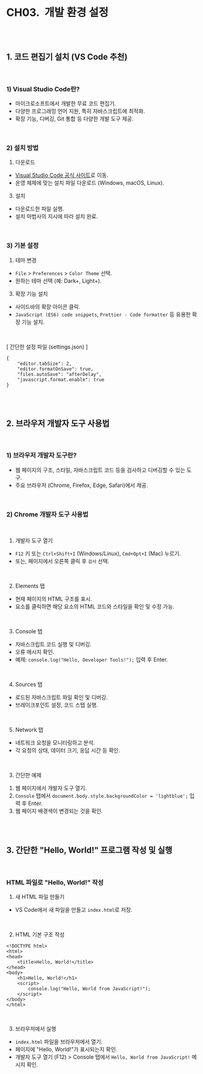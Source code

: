 
# CH03.  개발 환경 설정

<br>
<br>  

## 1. 코드 편집기 설치 (VS Code 추천)

<br>

### 1) Visual Studio Code란?

- 마이크로소프트에서 개발한 무료 코드 편집기.
- 다양한 프로그래밍 언어 지원, 특히 자바스크립트에 최적화.
- 확장 기능, 디버깅, Git 통합 등 다양한 개발 도구 제공.

<br>

### 2) 설치 방법

1. 다운로드
- [Visual Studio Code 공식 사이트](https://code.visualstudio.com/)로 이동.
- 운영 체제에 맞는 설치 파일 다운로드 (Windows, macOS, Linux).
3. 설치
- 다운로드한 파일 실행.
- 설치 마법사의 지시에 따라 설치 완료.

<br>

### 3) 기본 설정

1. 테마 변경
- `File` > `Preferences` > `Color Theme` 선택.
- 원하는 테마 선택 (예: Dark+, Light+).
3. 확장 기능 설치
- 사이드바의 확장 아이콘 클릭.
- `JavaScript (ES6) code snippets`, `Prettier - Code formatter` 등 유용한 확장 기능 설치.

<br>  

[ 간단한 설정 파일 (settings.json) ]

```
{
    "editor.tabSize": 2,
    "editor.formatOnSave": true,
    "files.autoSave": "afterDelay",
    "javascript.format.enable": true
}
```

<br>
<br> 

## 2. 브라우저 개발자 도구 사용법

<br>

### 1) 브라우저 개발자 도구란?

- 웹 페이지의 구조, 스타일, 자바스크립트 코드 등을 검사하고 디버깅할 수 있는 도구.
- 주요 브라우저 (Chrome, Firefox, Edge, Safari)에서 제공.

<br>

### 2) Chrome 개발자 도구 사용법

<br>

1. 개발자 도구 열기
- `F12` 키 또는 `Ctrl+Shift+I` (Windows/Linux), `Cmd+Opt+I` (Mac) 누르기.
- 또는, 페이지에서 오른쪽 클릭 후 `검사` 선택.

<br>

2. Elements 탭
- 현재 페이지의 HTML 구조를 표시.
- 요소를 클릭하면 해당 요소의 HTML 코드와 스타일을 확인 및 수정 가능.

<br>

3. Console 탭
- 자바스크립트 코드 실행 및 디버깅.
- 오류 메시지 확인.
- 예제: `console.log("Hello, Developer Tools!");` 입력 후 Enter.

<br>

4. Sources 탭
- 로드된 자바스크립트 파일 확인 및 디버깅.
- 브레이크포인트 설정, 코드 스텝 실행.

<br>

5. Network 탭
- 네트워크 요청을 모니터링하고 분석.
- 각 요청의 상태, 데이터 크기, 응답 시간 등 확인.

<br>

3) 간단한 예제

1. 웹 페이지에서 개발자 도구 열기.
2. `Console` 탭에서 `document.body.style.backgroundColor = 'lightblue';` 입력 후 Enter.
3. 웹 페이지 배경색이 변경되는 것을 확인.

<br>
<br>  

## 3. 간단한 "Hello, World!" 프로그램 작성 및 실행

<br>

### HTML 파일로 "Hello, World!" 작성

1. 새 HTML 파일 만들기
- VS Code에서 새 파일을 만들고 `index.html`로 저장.

<br>

2. HTML 기본 구조 작성



```
<!DOCTYPE html>
<html>
<head>
    <title>Hello, World!</title>
</head>
<body>
    <h1>Hello, World!</h1>
    <script>
        console.log("Hello, World from JavaScript!");
    </script>
</body>
</html>
```

<br>

3. 브라우저에서 실행
- `index.html` 파일을 브라우저에서 열기.
- 페이지에 "Hello, World!"가 표시되는지 확인.
- 개발자 도구 열기 (F12) > Console 탭에서 `Hello, World from JavaScript!` 메시지 확인.